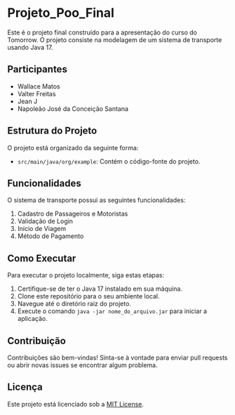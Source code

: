 # Projeto_Poo_Final

Este é o projeto final construído para a apresentação do curso do Tomorrow. O projeto consiste na modelagem de um sistema de transporte usando Java 17.

## Participantes

- Wallace Matos
- Valter Freitas
- Jean J
- Napoleão José da Conceição Santana

## Estrutura do Projeto

O projeto está organizado da seguinte forma:

- `src/main/java/org/example`: Contém o código-fonte do projeto.

## Funcionalidades

O sistema de transporte possui as seguintes funcionalidades:

1. Cadastro de Passageiros e Motoristas
2. Validação de Login
3. Início de Viagem
4. Método de Pagamento

## Como Executar

Para executar o projeto localmente, siga estas etapas:

1. Certifique-se de ter o Java 17 instalado em sua máquina.
2. Clone este repositório para o seu ambiente local.
3. Navegue até o diretório raiz do projeto.
4. Execute o comando `java -jar nome_do_arquivo.jar` para iniciar a aplicação.

## Contribuição

Contribuições são bem-vindas! Sinta-se à vontade para enviar pull requests ou abrir novas issues se encontrar algum problema.

## Licença

Este projeto está licenciado sob a [MIT License](https://opensource.org/licenses/MIT).

